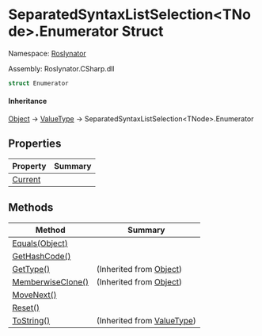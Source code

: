 # SeparatedSyntaxListSelection\<TNode>\.Enumerator Struct

Namespace: [Roslynator](../../README.md)

Assembly: Roslynator\.CSharp\.dll

```csharp
struct Enumerator
```

#### Inheritance

[Object](https://docs.microsoft.com/en-us/dotnet/api/system.object) &#x2192; [ValueType](https://docs.microsoft.com/en-us/dotnet/api/system.valuetype) &#x2192; SeparatedSyntaxListSelection\<TNode>\.Enumerator

## Properties

| Property | Summary |
| -------- | ------- |
| [Current](Current/README.md) | |

## Methods

| Method | Summary |
| ------ | ------- |
| [Equals(Object)](Equals/README.md) | |
| [GetHashCode()](GetHashCode/README.md) | |
| [GetType()](https://docs.microsoft.com/en-us/dotnet/api/system.object.gettype) |  \(Inherited from [Object](https://docs.microsoft.com/en-us/dotnet/api/system.object)\) |
| [MemberwiseClone()](https://docs.microsoft.com/en-us/dotnet/api/system.object.memberwiseclone) |  \(Inherited from [Object](https://docs.microsoft.com/en-us/dotnet/api/system.object)\) |
| [MoveNext()](MoveNext/README.md) | |
| [Reset()](Reset/README.md) | |
| [ToString()](https://docs.microsoft.com/en-us/dotnet/api/system.valuetype.tostring) |  \(Inherited from [ValueType](https://docs.microsoft.com/en-us/dotnet/api/system.valuetype)\) |


